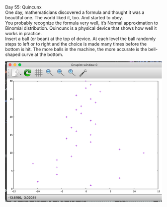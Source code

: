 Day 55: Quincunx
<br>
One day, mathematicians discovered a formula and thought it was a beautiful one. The world liked it, too. And started to obey.
<br>
You probably recognize the formula very well, it’s Normal approximation to Binomial distribution. Quincunx is a physical device that shows how well it works in practice.
<br>
Insert a ball (or bean) at the top of device. At each level the ball randomly steps to left or to right and the choice is made many times before the bottom is hit. The more balls in the machine, the more accurate is the bell-shaped curve at the bottom.
<br>

![Alt text](quincunx.png?raw=true "Quincunx")